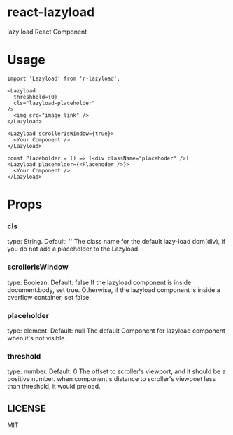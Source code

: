 # react-lazyload
lazy load React Component

# Usage
```
import 'Lazyload' from 'r-lazyload';

<Lazyload
  threshhold={0}
  cls="lazyload-placeholder"
/>
  <img src="image link" />
</Lazyload>

<Lazyload scrollerIsWindow={true}>
  <Your Component />
</Lazyload>

const Placeholder = () => (<div className="placehoder" />)
<Lazyload placeholder={<Placehoder />}>
  <Your Component />
</Lazyload>
```
# Props
### cls
type: String. Default: ''
The class name for the default lazy-load dom(div), if you do not add a placeholder to the Lazyload.

### scrollerIsWindow
type: Boolean. Default: false
If the lazyload component is inside document.body, set true. Otherwise, if the lazyload component is inside a overflow container, set false.

### placeholder
type: element. Default: null
The default Component for lazyload component when it's not visible.

### threshold
type: number. Default: 0
The offset to scroller's viewport, and it should be a positive number.
when component's distance to scroller's viewpoet less than threshold, it would preload.

## LICENSE
MIT
